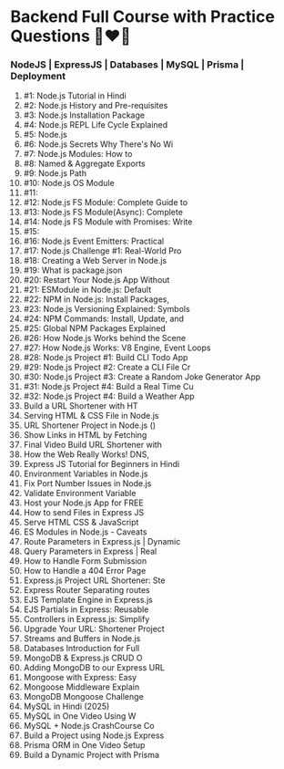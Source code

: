 # Backend Full Course with Practice Questions 🚀❤️‍🔥

### NodeJS | ExpressJS | Databases | MySQL | Prisma | Deployment

1. #1: Node.js Tutorial in Hindi
2. #2: Node.js History and Pre-requisites
3. #3: Node.js Installation Package
4. #4: Node.js REPL Life Cycle Explained
5. #5: Node.js
6. #6: Node.js Secrets Why There's No Wi
7. #7: Node.js Modules: How to
8. #8: Named & Aggregate Exports
9. #9: Node.js Path
10. #10: Node.js OS Module
11. #11:
12. #12: Node.js FS Module: Complete Guide to
13. #13: Node.js FS Module(Async): Complete
14. #14: Node.js FS Module with Promises: Write
    <!-- 08. #08: Node.js FS Module with Async/Await: -->
15. #15:
16. #16: Node.js Event Emitters: Practical
17. #17: Node.js Challenge #1: Real-World Pro
18. #18: Creating a Web Server in Node.js
19. #19: What is package.json
20. #20: Restart Your Node.js App Without
21. #21: ESModule in Node.js: Default
22. #22: NPM in Node.js: Install Packages,
23. #23: Node.js Versioning Explained: Symbols
24. #24: NPM Commands: Install, Update, and
25. #25: Global NPM Packages Explained
26. #26: How Node.js Works behind the Scene
27. #27: How Node.js Works: V8 Engine, Event Loops
28. #28: Node.js Project #1: Build CLI Todo App
29. #29: Node.js Project #2: Create a CLI File Cr
30. #30: Node.js Project #3: Create a Random Joke Generator App
31. #31: Node.js Project #4: Build a Real Time Cu
32. #32: Node.js Project #4: Build a Weather App
33. Build a URL Shortener with HT
34. Serving HTML & CSS File in Node.js
35. URL Shortener Project in Node.js ()
36. Show Links in HTML by Fetching
37. Final Video Build URL Shortener with
38. How the Web Really Works! DNS,
39. Express JS Tutorial for Beginners in Hindi
40. Environment Variables in Node.js
41. Fix Port Number Issues in Node.js
42. Validate Environment Variable
43. Host your Node.js App for FREE
44. How to send Files in Express JS
45. Serve HTML CSS & JavaScript
46. ES Modules in Node.js - Caveats
47. Route Parameters in Express.js | Dynamic
48. Query Parameters in Express | Real
49. How to Handle Form Submission
50. How to Handle a 404 Error Page
51. Express.js Project URL Shortener: Ste
52. Express Router Separating routes
53. EJS Template Engine in Express.js
54. EJS Partials in Express: Reusable
55. Controllers in Express.js: Simplify
56. Upgrade Your URL: Shortener Project
57. Streams and Buffers in Node.js
58. Databases Introduction for Full
59. MongoDB & Express.js CRUD O
60. Adding MongoDB to our Express URL
61. Mongoose with Express: Easy
62. Mongoose Middleware Explain
63. MongoDB Mongoose Challenge
64. MySQL in Hindi (2025)
65. MySQL in One Video Using W
66. MySQL + Node.js CrashCourse Co
67. Build a Project using Node.js Express
68. Prisma ORM in One Video Setup
69. Build a Dynamic Project with Prisma
